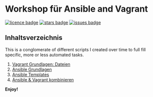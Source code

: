 # Workshop für Ansible and Vagrant #

[![licence badge]][licence] [![stars badge]][repo] [![issues badge]][issues]

## Inhaltsverzeichnis ##

This is a conglomerate of different scripts I created over time to full fill specific, more or less automated tasks.

1. [Vagrant Grundlagen: Dateien][01]
2. [Ansible Grundlagen][02]
3. [Ansible Templates][03]
4. [Ansible & Vagrant kombinieren][04]

**Enjoy!**

<!-- reference section -->

[licence]: <LICENSE>
[repo]: https://github.com/phryneas/ansible-vagrant-workshop
[issues]: https://github.com/phryneas/ansible-vagrant-workshop/issues

[licence badge]: https://img.shields.io/badge/license-MIT-blue.svg
[stars badge]: https://img.shields.io/github/stars/phryneas/ansible-vagrant-workshop.svg
[issues badge]: https://img.shields.io/github/issues/phryneas/ansible-vagrant-workshop.svg

[01]: 01-Vagrantfiles/README.md
[02]: 02-Ansible-Grundlagen/README.md
[03]: 03-Mehr-Ansible/README.md
[04]: 04-Ansible+Vagrant/README.md
